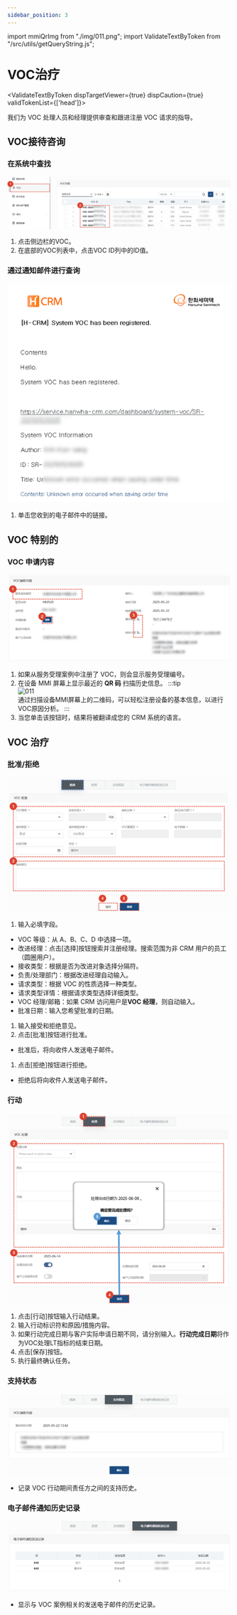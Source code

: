 ```yaml
---
sidebar_position: 3
---
```


import mmiQrImg from "./img/011.png";
import ValidateTextByToken from "/src/utils/getQueryString.js";

# VOC治疗

<ValidateTextByToken dispTargetViewer={true} dispCaution={true} validTokenList={['head']}>

我们为 VOC 处理人员和经理提供审查和跟进注册 VOC 请求的指导。

## VOC接待咨询

### 在系统中查找

![009](./img/009.png)

1. 点击侧边栏的VOC。 
2. 在底部的VOC列表中，点击VOC ID列中的ID值。

### 通过通知邮件进行查询

![008](./img/008.png)

1. 单击您收到的电子邮件中的链接。


## VOC 特别的


### VOC 申请内容

![010](./img/010.png)

1. 如果从服务受理案例中注册了 VOC，则会显示服务受理编号。
1. 在设备 MMI 屏幕上显示最近的 **QR 码** 扫描历史信息。
    :::tip
        <div><img src={mmiQrImg} width="300px" alt="011" /></div>
        通过扫描设备MMI屏幕上的二维码，可以轻松注册设备的基本信息，以进行VOC原因分析。
    :::
1. 当您单击该按钮时，结果将被翻译成您的 CRM 系统的语言。


## VOC 治疗


### 批准/拒绝
![012](./img/012.png) 

1. 输入必填字段。
- VOC 等级：从 A、B、C、D 中选择一项。
- 改进经理：点击[选择]按钮搜索并注册经理。搜索范围为非 CRM 用户的员工（圆圈用户）。
- 接收类型：根据是否为改进对象选择分隔符。
- 负责/处理部门：根据改进经理自动输入。
- 请求类型：根据 VOC 的性质选择一种类型。
- 请求类型详情：根据请求类型选择详细类型。
- VOC 经理/邮箱：如果 CRM 访问用户是**VOC 经理**，则自动输入。
- 批准日期：输入您希望批准的日期。
1. 输入接受和拒绝意见。
1. 点击[批准]按钮进行批准。
- 批准后，将向收件人发送电子邮件。
1. 点击[拒绝]按钮进行拒绝。
- 拒绝后将向收件人发送电子邮件。

### 行动

![015](./img/015.png) 

1. 点击[行动]按钮输入行动结果。
1. 输入行动标识符和原因/措施内容。
1. 如果行动完成日期与客户实际申请日期不同，请分别输入。**行动完成日期**将作为VOC处理LT指标的结束日期。
1. 点击[保存]按钮。
1. 执行最终确认任务。


### 支持状态

![016](./img/016.png) 

- 记录 VOC 行动期间责任方之间的支持历史。

### 电子邮件通知历史记录

![017](./img/017.png) 

- 显示与 VOC 案例相关的发送电子邮件的历史记录。

</ValidateTextByToken>